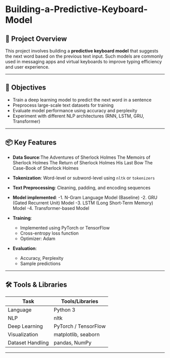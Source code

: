 # Building-a-Predictive-Keyboard-Model

## 📘 Project Overview

This project involves building a **predictive keyboard model** that suggests the next word based on the previous text input. Such models are commonly used in messaging apps and virtual keyboards to improve typing efficiency and user experience.

---

## 🎯 Objectives

- Train a deep learning model to predict the next word in a sentence
- Preprocess large-scale text datasets for training
- Evaluate model performance using accuracy and perplexity
- Experiment with different NLP architectures (RNN, LSTM, GRU, Transformer)

---

## 📦 Key Features

- **Data Source**:The Adventures of Sherlock Holmes The Memoirs of Sherlock Holmes The Return of Sherlock Holmes His Last Bow The Case-Book of Sherlock Holmes
- **Tokenization**: Word-level or subword-level using `nltk` or `tokenizers`
- **Text Preprocessing**: Cleaning, padding, and encoding sequences
- **Model implemented**:
-1. N-Gram Language Model (Baseline)
-2. GRU (Gated Recurrent Unit) Model
-3. LSTM (Long Short-Term Memory) Model
-4. Transformer-based Model

- **Training**:
  - Implemented using PyTorch or TensorFlow
  - Cross-entropy loss function
  - Optimizer: Adam
- **Evaluation**:
  - Accuracy, Perplexity
  - Sample predictions

---

## 🛠 Tools & Libraries

| Task              | Tools/Libraries              |
|-------------------|------------------------------|
| Language          | Python 3                     |
| NLP               | nltk     |
| Deep Learning     | PyTorch / TensorFlow         |
| Visualization     | matplotlib, seaborn          |
| Dataset Handling  | pandas, NumPy                |

---



